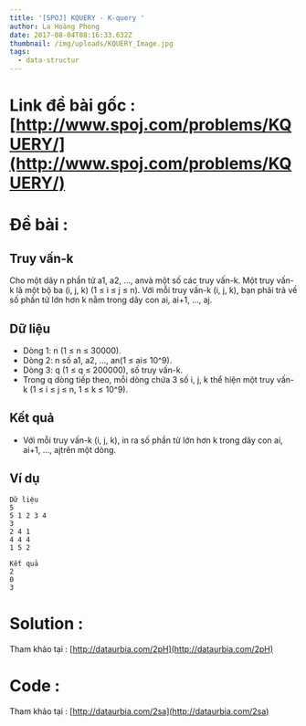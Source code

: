 ```yaml
---
title: '[SPOJ] KQUERY - K-query '
author: La Hoàng Phong
date: 2017-08-04T08:16:33.632Z
thumbnail: /img/uploads/KQUERY_Image.jpg
tags:
  - data-structur
---
```

# Link đề bài gốc : [http://www.spoj.com/problems/KQUERY/](http://www.spoj.com/problems/KQUERY/)
# Đề bài :

## Truy vấn-k

Cho một dãy n phần tử a1, a2, ..., anvà một số các truy vấn-k. Một truy vấn-k là một bộ ba \(i, j, k\) \(1 ≤ i ≤ j ≤ n\). Với mỗi truy vấn-k \(i, j, k\), bạn phải trả về số phần tử lớn hơn k nằm trong dãy con ai, ai+1, ..., aj.

## Dữ liệu

* Dòng 1: n \(1 ≤ n ≤ 30000\).
* Dòng 2: n số a1, a2, ..., an\(1 ≤ ai≤ 10^9\).
* Dòng 3: q \(1 ≤ q ≤ 200000\), số truy vấn-k.
* Trong q dòng tiếp theo, mỗi dòng chứa 3 số i, j, k thể hiện một truy vấn-k \(1 ≤ i ≤ j ≤ n, 1 ≤ k ≤ 10^9\).

## Kết quả

* Với mỗi truy vấn-k \(i, j, k\), in ra số phần tử lớn hơn k trong dãy con ai, ai+1, ..., ajtrên một dòng.


## Ví dụ

```
Dữ liệu
5
5 1 2 3 4
3
2 4 1
4 4 4
1 5 2 

Kết quả
2
0
3 
```

# Solution : 
Tham khảo tại : [http://dataurbia.com/2pH](http://dataurbia.com/2pH)
# Code :
Tham khảo tại : [http://dataurbia.com/2sa](http://dataurbia.com/2sa)
